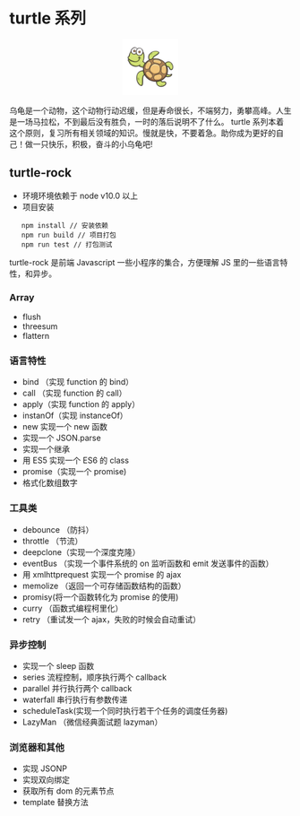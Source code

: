 # turtle 系列

<div align=center>
<img src="./imgs/turtle.jpg" width = "100" height = "100"  />
</div>

乌龟是一个动物，这个动物行动迟缓，但是寿命很长，不端努力，勇攀高峰。人生是一场马拉松，不到最后没有胜负，一时的落后说明不了什么。
turtle 系列本着这个原则，复习所有相关领域的知识。慢就是快，不要着急。助你成为更好的自己！做一只快乐，积极，奋斗的小乌龟吧!

## turtle-rock

-   环境环境依赖于 node v10.0 以上
-   项目安装

```
   npm install // 安装依赖
   npm run build // 项目打包
   npm run test // 打包测试
```

turtle-rock 是前端 Javascript 一些小程序的集合，方便理解 JS 里的一些语言特性，和异步。

### Array

-   flush
-   threesum
-   flattern

### 语言特性

-   bind （实现 function 的 bind）
-   call （实现 function 的 call）
-   apply（实现 function 的 apply）
-   instanOf（实现 instanceOf）
-   new 实现一个 new 函数
-   实现一个 JSON.parse
-   实现一个继承
-   用 ES5 实现一个 ES6 的 class
-   promise（实现一个 promise)
-   格式化数组数字

### 工具类

-   debounce （防抖）
-   throttle （节流）
-   deepclone（实现一个深度克隆）
-   eventBus （实现一个事件系统的 on 监听函数和 emit 发送事件的函数）
-   用 xmlhttprequest 实现一个 promise 的 ajax
-   memolize （返回一个可存储函数结构的函数）
-   promisy(将一个函数转化为 promise 的使用)
-   curry （函数式编程柯里化）
-   retry （重试发一个 ajax，失败的时候会自动重试）

### 异步控制

-   实现一个 sleep 函数
-   series 流程控制，顺序执行两个 callback
-   parallel 并行执行两个 callback
-   waterfall 串行执行有参数传递
-   scheduleTask(实现一个同时执行若干个任务的调度任务器)
-   LazyMan （微信经典面试题 lazyman）

### 浏览器和其他

-   实现 JSONP
-   实现双向绑定
-   获取所有 dom 的元素节点
-   template 替换方法
